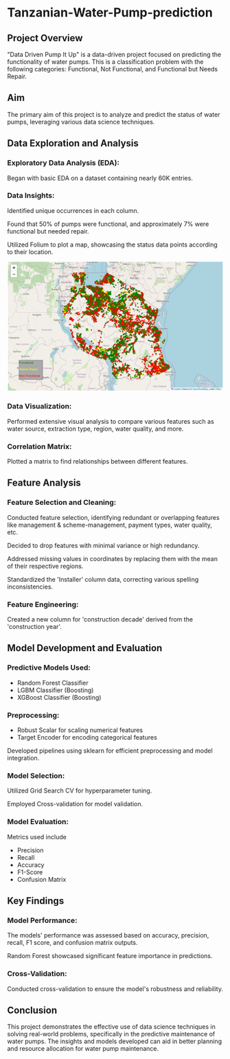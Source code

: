 
# Tanzanian-Water-Pump-prediction


## Project Overview 
"Data Driven Pump It Up" is a data-driven project focused on predicting the functionality of water pumps. This is a classification problem with the following categories: Functional, Not Functional, and Functional but Needs Repair.

## Aim 
The primary aim of this project is to analyze and predict the status of water pumps, leveraging various data science techniques.

## Data Exploration and Analysis 
### Exploratory Data Analysis (EDA):
 Began with basic EDA on a dataset containing nearly 60K entries.
 
### Data Insights: 
Identified unique occurrences in each column. 
 
 Found that 50% of pumps were functional, and approximately 7% were functional but needed repair. 

 Utilized Folium to plot a map, showcasing the status data points according to their location.

 ![App Screenshot](Map.png)
 
###  Data Visualization: 
Performed extensive visual analysis to compare various features such as water source, extraction type, region, water quality, and more. 

### Correlation Matrix: 
Plotted a matrix to find relationships between different features.

## Feature Analysis 

### Feature Selection and Cleaning: 
Conducted feature selection, identifying redundant or overlapping features like management & scheme-management, payment types, water quality, etc. 

Decided to drop features with minimal variance or high redundancy.

 Addressed missing values in coordinates by replacing them with the mean of their respective regions. 
 
 Standardized the 'Installer' column data, correcting various spelling inconsistencies. 
 
 ### Feature Engineering: 
 Created a new column for 'construction decade' derived from the 'construction year'. 

## Model Development and Evaluation 
### Predictive Models Used: 
* Random Forest Classifier 
* LGBM Classifier (Boosting) 
* XGBoost Classifier (Boosting) 

### Preprocessing: 
* Robust Scalar for scaling numerical features
* Target Encoder for encoding categorical features

Developed pipelines using sklearn for efficient preprocessing and model integration. 

### Model Selection: 

Utilized Grid Search CV for hyperparameter tuning. 

Employed Cross-validation for model validation. 

### Model Evaluation: 
Metrics used include
* Precision 
* Recall 
* Accuracy
* F1-Score 
* Confusion Matrix 

## Key Findings 
### Model Performance: 
The models' performance was assessed based on accuracy, precision, recall, F1 score, and confusion matrix outputs. 

Random Forest showcased significant feature importance in predictions.
### Cross-Validation:
 Conducted cross-validation to ensure the model's robustness and reliability. 
 
## Conclusion 

This project demonstrates the effective use of data science techniques in solving real-world problems, specifically in the predictive maintenance of water pumps. The insights and models developed can aid in better planning and resource allocation for water pump maintenance.
